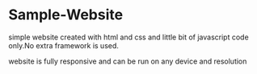 # Sample-Website

simple website created with html and css and little bit of javascript code only.No extra framework is used.

website is fully responsive and can be run on any device and resolution
